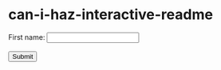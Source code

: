 # can-i-haz-interactive-readme


<div>
<form action="https://requestbin.net/r/1jb4zfi1" method="POST">
<label for="fname">First name:</label>
<input type="text" id="fname" name="fname"><br><br>
<input type="submit" value="Submit">
</form>
</div>
